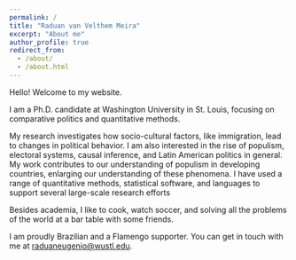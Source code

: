 ```yaml
---
permalink: /
title: "Raduan van Velthem Meira"
excerpt: "About me"
author_profile: true
redirect_from:
  - /about/
  - /about.html
---
```

Hello! Welcome to my website.

I am a Ph.D. candidate at Washington University in St. Louis, focusing on comparative politics and quantitative methods.

My research investigates how socio-cultural factors, like immigration, lead to changes in political behavior. I am also interested in the rise of populism, electoral systems, causal inference, and Latin American politics in general. My work contributes to our understanding of populism in developing countries, enlarging our understanding of these phenomena. I have used a range of quantitative methods, statistical software, and languages to support several large-scale research efforts 

Besides academia, I like to cook, watch soccer, and solving all the problems of the world at a bar table with some friends.

I am proudly Brazilian and a Flamengo supporter. You can get in touch with me at [raduaneugenio@wustl.edu](mailto:raduaneugenio@wustl.edu).
